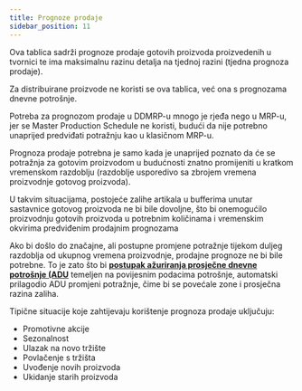 ```yaml
---
title: Prognoze prodaje
sidebar_position: 11
---
```


Ova tablica sadrži prognoze prodaje gotovih proizvoda proizvedenih u tvornici te ima maksimalnu razinu detalja na tjednoj razini (tjedna prognoza prodaje).   

Za distribuirane proizvode ne koristi se ova tablica, već ona s prognozama dnevne potrošnje.   

Potreba za prognozom prodaje u DDMRP-u mnogo je rjeđa nego u MRP-u, jer se Master Production Schedule ne koristi, budući da nije potrebno unaprijed predviđati potražnju kao u klasičnom MRP-u.   

Prognoza prodaje potrebna je samo kada je unaprijed poznato da će se potražnja za gotovim proizvodom u budućnosti znatno promijeniti u kratkom vremenskom razdoblju (razdoblje usporedivo sa zbrojem vremena proizvodnje gotovog proizvoda).   

U takvim situacijama, postojeće zalihe artikala u bufferima unutar sastavnice gotovog proizvoda ne bi bile dovoljne, što bi onemogućilo proizvodnju gotovih proizvoda u potrebnim količinama i vremenskim okvirima predviđenim prodajnim prognozama

Ako bi došlo do značajne, ali postupne promjene potražnje tijekom duljeg razdoblja od ukupnog vremena proizvodnje, prodajne prognoze ne bi bile potrebne. To je zato što bi [**postupak ažuriranja prosječne dnevne potrošnje (ADU**](/docs/ddmrp/procedures/adu-update) temeljen na povijesnim podacima potrošnje, automatski prilagodio ADU promjeni potražnje, čime bi se povećale zone i prosječna razina zaliha.  

Tipične situacije koje zahtijevaju korištenje prognoza prodaje uključuju:   

-   Promotivne akcije   
-   Sezonalnost   
-   Ulazak na novo tržište   
-   Povlačenje s tržišta   
-   Uvođenje novih proizvoda
-   Ukidanje starih proizvoda  


